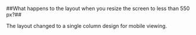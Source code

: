 ##What happens to the layout when you resize the screen to less than 550 px?##

The layout changed to a single column design for mobile viewing. 

